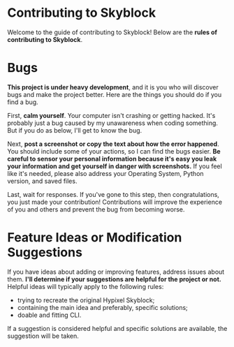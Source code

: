 # Contributing to Skyblock

Welcome to the guide of contributing to Skyblock! Below are the **rules of contributing to Skyblock**.

# Bugs

**This project is under heavy development**, and it is you who will discover bugs and make the project better. Here are the things you should do if you find a bug.

First, **calm yourself**. Your computer isn't crashing or getting hacked. It's probably just a bug caused by my unawareness when coding something. But if you do as below, I'll get to know the bug.

Next, **post a screenshot or copy the text about how the error happened**. You should include some of your actions, so I can find the bugs easier. **Be careful to sensor your personal information because it's easy you leak your information and get yourself in danger with screenshots.** If you feel like it's needed, please also address your Operating System, Python version, and saved files.

Last, wait for responses. If you've gone to this step, then congratulations, you just made your contribution! Contributions will improve the experience of you and others and prevent the bug from becoming worse.

# Feature Ideas or Modification Suggestions

If you have ideas about adding or improving features, address issues about them. **I'll determine if your suggestions are helpful for the project or not.** Helpful ideas will typically apply to the following rules:
* trying to recreate the original Hypixel Skyblock;
* containing the main idea and preferably, specific solutions;
* doable and fitting CLI.

If a suggestion is considered helpful and specific solutions are available, the suggestion will be taken.
